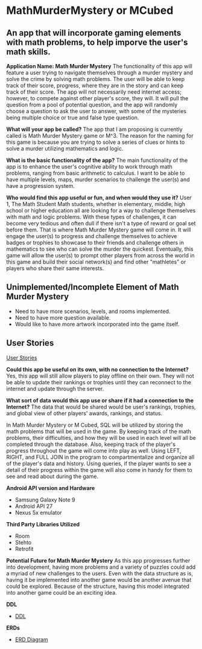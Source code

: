 # MathMurderMystery or MCubed #

## An app that will incorporate gaming elements with math problems, to help imporve the user's math skills. 

**Application Name: Math Murder Mystery**
The functionality of this app will feature a user trying to navigate themselves through a murder mystery and solve the crime by solving math problems. The user will be able to keep track of their score, progress, where they are in the story and can keep track of their score. The app will not necessarily need internet access; however, to compete against other player's score, they will. It will pull the question from a pool of potential question, and the app will randomly choose a question to ask the user to answer, with some of the mysteries being multiple choice or true and false type question. 

**What will your app be called?**
The app that I am proposing is currently called is Math Murder Mystery game or M^3. The reason for the naming for this game is because you are trying to solve a series of clues or hints to solve a murder utilizing mathematics and logic. 

**What is the basic functionality of the app?**
The main functionality of the app is to enhance the user's cognitive ability to work through math problems, ranging from basic arithmetic to calculus. I want to be able to have multiple levels, maps, murder scenarios to challenge the user(s) and have a progression system. 

**Who would find this app useful or fun, and when would they use it?**
User 1, The Math Student
Math students, whether in elementary, middle, high school or higher education all are looking for a way to challenge themselves with math and logic problems. With these types of challenges, it can become very tedious and often dull if there isn't a type of reward or goal set before them. That is where Math Murder Mystery game will come in. It will engage the user(s) to progress and challenge themselves to achieve badges or trophies to showcase to their friends and challenge others in mathematics to see who can solve the murder the quickest. Eventually, this game will allow the user(s) to prompt other players from across the world in this game and build their social network(s) and find other "mathletes" or players who share their same interests. 

## Unimplemented/Incomplete Element of Math Murder Mystery ##
* Need to have more scenarios, levels, and rooms implemented.
* Need to have more question available. 
* Would like to have more artwork incorporated into the game itself. 

## User Stories ##
[User Stories](https://github.com/ArchaicScribe/MathMurderMystery/blob/master/docs/userStories.md)

**Could this app be useful on its own, with no connection to the Internet?**
Yes, this app will still allow players to play offline on their own. They will not be able to update their rankings or trophies until they can reconnect to the internet and update through the server.

**What sort of data would this app use or share if it had a connection to the Internet?**
The data that would be shared would be user's rankings, trophies, and global view of other players' awards, rankings, and status. 

 In Math Murder Mystery or M Cubed, SQL will be utilized by storing the math problems that will be used in the game. By keeping track of the math problems, their difficulties, and how they will be used in each level will all be completed through the database. Also, keeping track of the player's progress throughout the game will come into play as well. Using LEFT, RIGHT, and FULL JOIN in the program to compartmentalize and organize all of the player's data and history. Using queries, if the player wants to see a detail of their progress within the game will also come in handy for them to see and read about during the game.

**Android API version and Hardware**
* Samsung Galaxy Note 9
* Android API 27
* Nexus 5x emulator

**Third Party Libraries Utilized**
* Room
* Stehto
* Retrofit

**Potential Future for Math Murder Mystery**
As this app progresses further into development, having more problems and a variety of puzzles could add a myriad of new challenges to the users. Even with the data structure as is, having it be implemented into another game would be another avenue that could be explored. Because of the structure, having this model integrated into another game could be an exciting idea. 

**DDL**
* [DDL](https://github.com/ArchaicScribe/MathMurderMystery/blob/master/ddl.sql.md)

**ERDs**
* [ERD Diagram](https://drive.google.com/file/d/1LKRuEyf0FsU06t3hBMaPJ-Bphsx4FxDr/view?usp=sharing)
